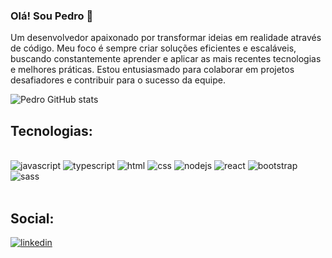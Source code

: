 ### Olá! Sou Pedro 👋

 Um desenvolvedor apaixonado por transformar ideias em realidade através de código. Meu foco é sempre criar soluções eficientes e escaláveis, buscando constantemente aprender e aplicar as mais recentes tecnologias e melhores práticas. Estou entusiasmado para colaborar em projetos desafiadores e contribuir para o sucesso da equipe.

 ![Pedro GitHub stats](https://github-readme-stats.vercel.app/api?username=Pedro141006&show_icons=true&theme=onedark&locale=pt-br)

 ## Tecnologias:

 <div style="display: inline_block"><br/>
 <img src="https://img.shields.io/badge/JavaScript-F7DF1E?style=for-the-badge&logo=javascript&logoColor=black" alt="javascript" />  
 <img src="https://img.shields.io/badge/TypeScript-007ACC?style=for-the-badge&logo=typescript&logoColor=white" alt="typescript" />
 <img src="https://img.shields.io/badge/HTML5-E34F26?style=for-the-badge&logo=html5&logoColor=white" alt="html" />
 <img src="https://img.shields.io/badge/CSS3-1572B6?style=for-the-badge&logo=css3&logoColor=white" alt="css" />
 <img src="https://img.shields.io/badge/Node.js-43853D?style=for-the-badge&logo=node.js&logoColor=white" alt="nodejs" />
 <img src="https://img.shields.io/badge/React-20232A?style=for-the-badge&logo=react&logoColor=61DAFB" alt="react" />
 <img src="https://img.shields.io/badge/Bootstrap-563D7C?style=for-the-badge&logo=bootstrap&logoColor=white" alt="bootstrap" />
 <img src="https://img.shields.io/badge/Sass-CC6699?style=for-the-badge&logo=sass&logoColor=white" alt="sass" />
 </div><br/>

## Social:

[![linkedin](https://img.shields.io/badge/LinkedIn-0077B5?style=for-the-badge&logo=linkedin&logoColor=white)](https://www.linkedin.com/in/pedro-henrique-p-de-frança-328a762ba)
